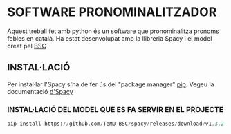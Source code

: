 # SOFTWARE PRONOMINALITZADOR

Aquest treball fet amb python és un software que pronominalitza pronoms febles en català.
Ha estat desenvolupat amb la llibreria Spacy i el model creat pel [BSC](https://github.com/TeMU-BSC/spacy)

## INSTAL·LACIÓ

Per instal·lar l'Spacy s'ha de fer ús del "package manager" [pip](https://pip.pypa.io/en/stable/).
Vegeu la documentació [d'Spacy](https://spacy.io/usage)

### INSTAL·LACIÓ DEL MODEL QUE ES FA SERVIR EN EL PROJECTE
```python
pip install https://github.com/TeMU-BSC/spacy/releases/download/v1.3.2.3/ca_base_web_trf-3.2.3-py3-none-any.whl
```

